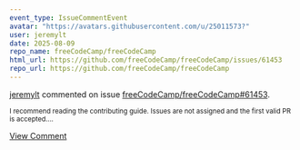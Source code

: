 ```yaml
---
event_type: IssueCommentEvent
avatar: "https://avatars.githubusercontent.com/u/25011573?"
user: jeremylt
date: 2025-08-09
repo_name: freeCodeCamp/freeCodeCamp
html_url: https://github.com/freeCodeCamp/freeCodeCamp/issues/61453
repo_url: https://github.com/freeCodeCamp/freeCodeCamp
---
```


<a href='https://github.com/jeremylt' target='_blank'>jeremylt</a> commented on issue <a href='https://github.com/freeCodeCamp/freeCodeCamp/issues/61453' target='_blank'>freeCodeCamp/freeCodeCamp#61453</a>.

<small>I recommend reading the contributing guide. Issues are not assigned and the first valid PR is accepted....</small>

<a href='https://github.com/freeCodeCamp/freeCodeCamp/issues/61453' target='_blank'>View Comment</a>